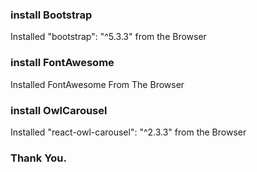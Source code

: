 ### install Bootstrap
Installed "bootstrap": "^5.3.3" from the Browser

### install FontAwesome
Installed FontAwesome From The Browser

### install OwlCarousel
Installed   "react-owl-carousel": "^2.3.3" from the Browser


 ### Thank You.